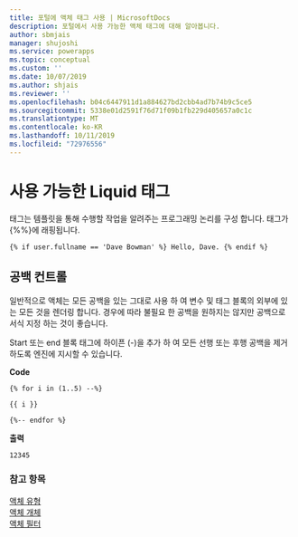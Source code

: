 ```yaml
---
title: 포털에 액체 태그 사용 | MicrosoftDocs
description: 포털에서 사용 가능한 액체 태그에 대해 알아봅니다.
author: sbmjais
manager: shujoshi
ms.service: powerapps
ms.topic: conceptual
ms.custom: ''
ms.date: 10/07/2019
ms.author: shjais
ms.reviewer: ''
ms.openlocfilehash: b04c6447911d1a884627bd2cbb4ad7b74b9c5ce5
ms.sourcegitcommit: 5338e01d2591f76d71f09b1fb229d405657a0c1c
ms.translationtype: MT
ms.contentlocale: ko-KR
ms.lasthandoff: 10/11/2019
ms.locfileid: "72976556"
---
```

# <a name="available-liquid-tags"></a>사용 가능한 Liquid 태그

태그는 템플릿을 통해 수행할 작업을 알려주는 프로그래밍 논리를 구성 합니다. 태그가 {%%}에 래핑됩니다.

```
{% if user.fullname == 'Dave Bowman' %} Hello, Dave. {% endif %}
```

## <a name="whitespace-control"></a>공백 컨트롤

일반적으로 액체는 모든 공백을 있는 그대로 사용 하 여 변수 및 태그 블록의 외부에 있는 모든 것을 렌더링 합니다. 경우에 따라 불필요 한 공백을 원하지는 않지만 공백으로 서식 지정 하는 것이 좋습니다.

Start 또는 end 블록 태그에 하이픈 (-)을 추가 하 여 모든 선행 또는 후행 공백을 제거 하도록 엔진에 지시할 수 있습니다.

**Code**

```
{% for i in (1..5) --%}

{{ i }}

{%-- endfor %}
```

**출력**

```
12345
```
### <a name="see-also"></a>참고 항목

[액체 유형](liquid-types.md)  
[액체 개체](liquid-objects.md)  
[액체 필터](liquid-filters.md) 
